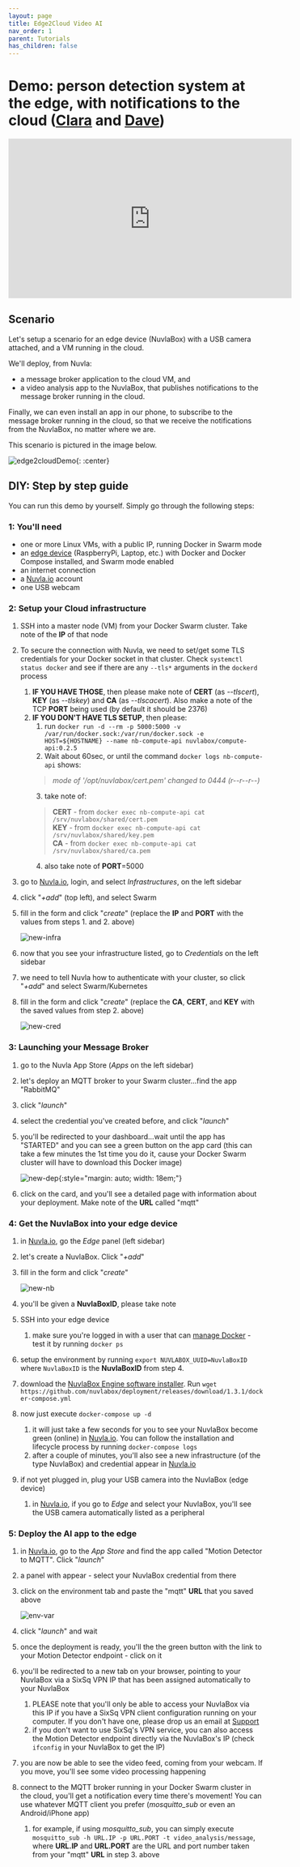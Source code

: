 ```yaml
---
layout: page
title: Edge2Cloud Video AI
nav_order: 1
parent: Tutorials
has_children: false
---
```


# Demo: person detection system at the edge, with notifications to the cloud ([Clara](/clara) and [Dave](/dave))

<center>
<iframe width="560" height="315" src="https://www.youtube.com/embed/yYJ6laT_6M4" frameborder="0" allow="accelerometer; autoplay; encrypted-media; gyroscope; picture-in-picture" allowfullscreen></iframe>
</center>

## Scenario

Let's setup a scenario for an edge device (NuvlaBox) with a USB camera attached, and a VM running in the cloud.

We'll deploy, from Nuvla:
 - a message broker application to the cloud VM, and
 - a video analysis app to the NuvlaBox, that publishes notifications to the message broker running in the cloud.
 
Finally, we can even install an app in our phone, to subscribe to the message broker running in the cloud, so that we receive the notifications from the NuvlaBox, no matter where we are.

This scenario is pictured in the image below.

![edge2cloudDemo](/assets/img/videoAIDemo.png){: :center}


## DIY: Step by step guide

You can run this demo by yourself. Simply go through the following steps:

### 1: You'll need

 - one or more Linux VMs, with a public IP, running Docker in Swarm mode
 - an [edge device](https://docs.nuvla.io/docs/nuvlabox/nuvlabox-engine/requirements.html) (RaspberryPi, Laptop, etc.) with Docker and Docker Compose installed, and Swarm mode enabled
 - an internet connection
 - a [Nuvla.io](https://nuvla.io) account
 - one USB webcam
 

### 2: Setup your Cloud infrastructure

 1. SSH into a master node (VM) from your Docker Swarm cluster. Take note of the **IP** of that node
 2. To secure the connection with Nuvla, we need to set/get some TLS credentials for your Docker socket in that cluster. Check `systemctl status docker` and see if there are any `--tls*` arguments in the `dockerd` process 
    1. **IF YOU HAVE THOSE**, then please make note of **CERT** (as *--tlscert*), **KEY** (as *--tlskey*) and **CA** (as *--tlscacert*). Also make a note of the TCP **PORT** being used (by default it should be 2376)
    2. **IF YOU DON'T HAVE TLS SETUP**, then please:
        1. run `docker run -d --rm -p 5000:5000 -v /var/run/docker.sock:/var/run/docker.sock -e HOST=${HOSTNAME} --name nb-compute-api nuvlabox/compute-api:0.2.5`
        2. Wait about 60sec, or until the command `docker logs nb-compute-api` shows:
        > *mode of '/opt/nuvlabox/cert.pem' changed to 0444 (r--r--r--)*
        3. take note of:
        > **CERT**  - from `docker exec nb-compute-api cat /srv/nuvlabox/shared/cert.pem` <br>
        > **KEY** - from `docker exec nb-compute-api cat /srv/nuvlabox/shared/key.pem` <br> 
        > **CA** - from `docker exec nb-compute-api cat /srv/nuvlabox/shared/ca.pem`
        4. also take note of **PORT**=5000
 3. go to [Nuvla.io](https://nuvla.io), login, and select *Infrastructures*, on the left sidebar
 4. click "*+add*" (top left), and select Swarm
 5. fill in the form and click "*create*" (replace the **IP** and **PORT** with the values from steps 1. and 2. above)
 
    ![new-infra](/assets/img/new-infra-modal.png)
 6. now that you see your infrastructure listed, go to *Credentials* on the left sidebar
 7. we need to tell Nuvla how to authenticate with your cluster, so click "*+add*" and select Swarm/Kubernetes
 8. fill in the form and click "*create*" (replace the **CA**, **CERT**, and **KEY** with the saved values from step 2. above)
 
    ![new-cred](/assets/img/new-credential-modal.png)

### 3: Launching your Message Broker

 1. go to the Nuvla App Store (*Apps* on the left sidebar)
 2. let's deploy an MQTT broker to your Swarm cluster...find the app "RabbitMQ"
 3. click "*launch*"
 4. select the credential you've created before, and click "*launch*"
 5. you'll be redirected to your dashboard...wait until the app has "STARTED" and you can see a green button on the app card (this can take a few minutes the 1st time you do it, cause your Docker Swarm cluster will have to download this Docker image)
    
    ![new-dep](/assets/img/new-deployment-card.png){:style="margin: auto; width: 18em;"}
 6. click on the card, and you'll see a detailed page with information about your deployment. Make note of the **URL** called "mqtt"
 
### 4: Get the NuvlaBox into your edge device

 1. in [Nuvla.io](https://nuvla.io), go the *Edge* panel (left sidebar)
 2. let's create a NuvlaBox. Click "*+add*"
 3. fill in the form and click "*create*"
     
     ![new-nb](/assets/img/new-nb-modal.png)
 4. you'll be given a **NuvlaBoxID**, please take note
 5. SSH into your edge device
    1. make sure you're logged in with a user that can [manage Docker](https://docs.docker.com/install/linux/linux-postinstall/#manage-docker-as-a-non-root-user) - test it by running `docker ps`
 6. setup the environment by running `export NUVLABOX_UUID=NuvlaBoxID` where `NuvlaBoxID` is the **NuvlaBoxID** from step 4.
 7. download the [NuvlaBox Engine software installer](https://github.com/nuvlabox/deployment/releases). Run `wget https://github.com/nuvlabox/deployment/releases/download/1.3.1/docker-compose.yml`
 8. now just execute `docker-compose up -d`
    1. it will just take a few seconds for you to see your NuvlaBox become green (online) in [Nuvla.io](https//nuvla.io). You can follow the installation and lifecycle process by running `docker-compose logs`
    2. after a couple of minutes, you'll also see a new infrastructure (of the type NuvlaBox) and credential appear in [Nuvla.io](https//nuvla.io)
 9. if not yet plugged in, plug your USB camera into the NuvlaBox (edge device)
    1. in [Nuvla.io](https//nuvla.io), if you go to *Edge* and select your NuvlaBox, you'll see the USB camera automatically listed as a peripheral
    
### 5: Deploy the AI app to the edge

 1. in [Nuvla.io](https://nuvla.io), go to the *App Store* and find the app called "Motion Detector to MQTT". Click "*launch*"
 2. a panel with appear - select your NuvlaBox credential from there
 3. click on the environment tab and paste the "mqtt" **URL** that you saved above
 
     ![env-var](/assets/img/env-modal.png)
 4. click "*launch*" and wait
 5. once the deployment is ready, you'll the the green button with the link to your Motion Detector endpoint - click on it
 6. you'll be redirected to a new tab on your browser, pointing to your NuvlaBox via a SixSq VPN IP that has been assigned automatically to your NuvlaBox
    1. PLEASE note that you'll only be able to access your NuvlaBox via this IP if you have a SixSq VPN client configuration running on your computer. If you don't have one, please drop us an email at [Support](support@sixsq.com)
    2. if you don't want to use SixSq's VPN service, you can also access the Motion Detector endpoint directly via the NuvlaBox's IP (check `ifconfig` in your NuvlaBox to get the IP)
 7. you are now be able to see the video feed, coming from your webcam. If you move, you'll see some video processing happening
 8. connect to the MQTT broker running in your Docker Swarm cluster in the cloud, you'll get a notification every time there's movement! You can use whatever MQTT client you prefer (*mosquitto_sub* or even an Android/iPhone app)
    1. for example, if using *mosquitto_sub*, you can simply execute `mosquitto_sub -h URL.IP -p URL.PORT -t video_analysis/message`, where **URL.IP** and **URL.PORT** are the URL and port number taken from your "mqtt" **URL** in step 3. above

































